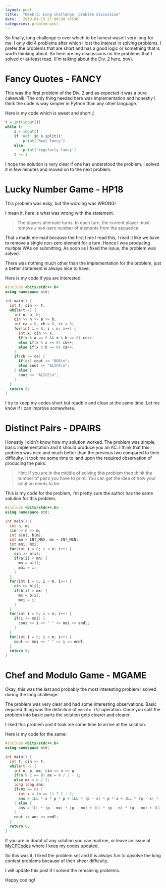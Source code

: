 ```yaml
---
layout: post
title:  "Week-2: Long challenge, problem discussion"
date:   2019-01-15 21:00:00 +0530
categories: problem-post
---
```

So finally, long challenge is over which to be honest wasn't very long for me.
I only did 4 problems after which I lost the interest in solving problems.
I prefer the problems that are short and has a good logic or something that is
worth thinking about. So here are my discussions on the problems that I solved
or at-least read. (I'm talking about the Div. 2 here, btw).

# Fancy Quotes - FANCY

This was the first problem of the Div. 2 and as expected it was a pure cakewalk.
The only thing needed here was implementation and honestly I think the code is
way simpler in Python than any other language.

Here is my code which is sweet and short ;)

```py
t = int(input())
while t:
    s = input()
    if 'not' in s.split():
        print('Real Fancy')
    else:
        print('regularly fancy')
    t -= 1
```

I hope the solution is very clear if one has understood the problem. I solved it
in few minutes and moved on to the next problem.

# Lucky Number Game - HP18

This problem was easy, but the wording was WRONG!

I mean it, here is what was wrong with the statement.

>The players alternate turns. In each turn, the current player must remove `a` non-zero number of elements from the sequence

That `a` made me mad because the first time I read this, I read it like we have
to remove a single non-zero element for a turn. Hence I was producing multiple
WAs on submitting. As soon as I fixed the issue, the problem was solved.

There was nothing much other than the implementation for the problem, just a
better statement is always nice to have.

Here is my code if you are interested:

```cpp
#include <bits/stdc++.h>
using namespace std;

int main() {
  int t; cin >> t;
  while(t--) {
    int n, a, b;
    cin >> n >> a >> b;
    int ca = 0, cb = 0, cc = 0;
    for(int i = 0; i < n; i++) {
      int x; cin >> x;
      if(x % a == 0 && x % b == 0) cc++;
      else if(x % a == 0) cb++;
      else if(x % b == 0) ca++;
    }
    if(cb >= ca) {
      if(cc) cout << "BOB\n";
      else cout << "ALICE\n";
    } else {
      cout << "ALICE\n";
    }
  }
  return 0;
}
```

I try to keep my codes short but readble and clean at the same time. Let me know
if I can improve somewhere.

# Distinct Pairs - DPAIRS

Honestly I didn't know how my solution worked. The problem was simple, basic
implementation and it should produce you an AC.
I think that this problem was nice and much better than the previous two
compared to their difficulty. It took me some time to land upon the required
observation of producing the pairs.

> Hint: If you are in the middle of solving this problem then think the number
of pairs you have to print. You can get the idea of how your solution needs to
be.

This is my code for the problem, I'm pretty sure the author has the same
solution for this problem.

```cpp
#include <bits/stdc++.h>
using namespace std;

int main() {
  int n, m;
  cin >> n >> m;
  int a[n], b[m];
  int mn = INT_MAX, mx = INT_MIN;
  int mni, mxi;
  for(int i = 0; i < n; i++) {
    cin >> a[i];
    if(a[i] < mn) {
      mn = a[i];
      mni = i;
    }
  }
  for(int i = 0; i < m; i++) {
    cin >> b[i];
    if(b[i] > mx) {
      mx = b[i];
      mxi = i;
    }
  }
  for(int i = 0; i < n; i++) {
    if(i != mni) {
      cout << i << " " << mxi << endl;
    }
  }
  for(int i = 0; i < m; i++) {
    cout << mni << " " << i << endl;
  }
  return 0;
}
```

# Chef and Modulo Game - MGAME

Okay, this was the last and probably the most interesting problem I solved
during the long challenge.

The problem was very clear and had some interesting observations. Basic required
thing was the definition of `modulo (%)` operation. Once you split the problem
into basic parts the solution gets clearer and clearer.

I liked this problem and it took me some time to arrive at the solution.

Here is my code for the same:

```cpp
#include <bits/stdc++.h>
using namespace std;

int main() {
  int t; cin >> t;
  while(t--) {
    int n, p, mx; cin >> n >> p;
    if(n % 2 == 0) mx = n / 2 - 1;
    else mx = n / 2;
    long long ans;
    if(mx == 0) {
      int x = (n == 1) ? 1 : 2;
      ans = 1LL * x * p * p + 1LL * (p - x) * p * x + 1LL * (p - x) * (p - x) * x + 1LL * (p - x) * (p - x) * (p - x);
    } else {
      ans = 1LL * (p - mx) * (p - mx) + 1LL * (p - n) * (p - mx) + 1LL * (p - n) * (p - n);
    }
    cout << ans << endl;
  }
  return 0;
}

```

If you are in doubt of any solution you can mail me, or leave an issue at
[MyCPCodes](https://github.com/abhishalya/MyCPCodes) where I keep my
codes updated.

So this was it, I liked the problem set and it is always fun to upsolve the
long contest problems because of their sheer difficulty.

I will update this post if I solved the remaining problems.

Happy coding!

